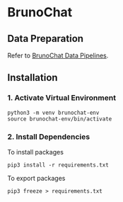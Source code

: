 # BrunoChat

## Data Preparation
Refer to [BrunoChat Data Pipelines](https://github.com/MadaniKK/2270-crawler-test). 

## Installation
### 1. Activate Virtual Environment
```shell
python3 -m venv brunochat-env
source brunochat-env/bin/activate
```

### 2. Install Dependencies
To install packages
```shell
pip3 install -r requirements.txt 
```

To export packages
```shell
pip3 freeze > requirements.txt
```
